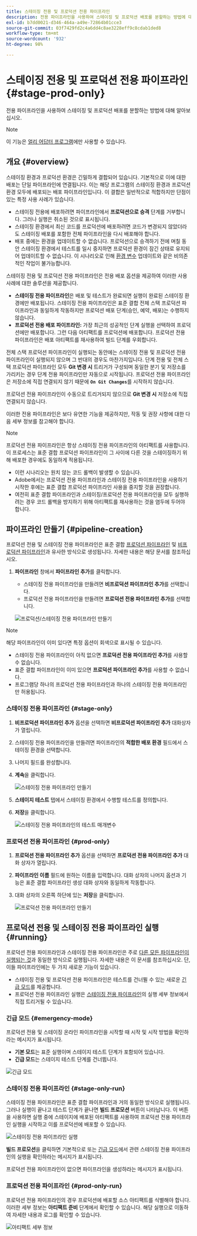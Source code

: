 ```yaml
---
title: 스테이징 전용 및 프로덕션 전용 파이프라인
description: 전용 파이프라인을 사용하여 스테이징 및 프로덕션 배포를 분할하는 방법에 대해 알아보십시오.
exl-id: b7dd0021-d346-464a-a49e-72864b01cce3
source-git-commit: 03f7429fd2c4a6dd4c8ae3228eff9c8cdab1ded8
workflow-type: tm+mt
source-wordcount: '932'
ht-degree: 98%

---
```


# 스테이징 전용 및 프로덕션 전용 파이프라인 {#stage-prod-only}

전용 파이프라인을 사용하여 스테이징 및 프로덕션 배포를 분할하는 방법에 대해 알아보십시오.

>[!NOTE]
>
>이 기능은 [얼리 어답터 프로그램](/help/release-notes/current.md#early-adoption)에만 사용할 수 있습니다.

## 개요 {#overview}

스테이징 환경과 프로덕션 환경은 긴밀하게 결합되어 있습니다. 기본적으로 이에 대한 배포는 단일 파이프라인에 연결됩니다. 이는 해당 프로그램의 스테이징 환경과 프로덕션 환경 모두에 배포되는 배포 파이프라인입니다. 이 결합은 일반적으로 적합하지만 단점이 있는 특정 사용 사례가 있습니다.

* 스테이징 전용에 배포하려면 파이프라인에서 **프로덕션으로 승격** 단계를 거부합니다. 그러나 실행은 취소된 것으로 표시됩니다.
* 스테이징 환경에서 최신 코드를 프로덕션에 배포하려면 코드가 변경되지 않았더라도 스테이징 배포를 포함한 전체 파이프라인을 다시 배포해야 합니다.
* 배포 중에는 환경을 업데이트할 수 없습니다. 프로덕션으로 승격하기 전에 며칠 동안 스테이징 환경에서 테스트를 일시 중지하면 프로덕션 환경이 잠긴 상태로 유지되어 업데이트할 수 없습니다. 이 시나리오로 인해 [환경 변수](/help/getting-started/build-environment.md#environment-variables) 업데이트와 같은 비의존적인 작업이 불가능합니다.

스테이징 전용 및 프로덕션 전용 파이프라인은 전용 배포 옵션을 제공하여 이러한 사용 사례에 대한 솔루션을 제공합니다.

* **스테이징 전용 파이프라인**&#x200B;은 배포 및 테스트가 완료되면 실행이 완료된 스테이징 환경에만 배포됩니다. 스테이징 전용 파이프라인은 표준 결합 전체 스택 프로덕션 파이프라인과 동일하게 작동하지만 프로덕션 배포 단계(승인, 예약, 배포)는 수행하지 않습니다.
* **프로덕션 전용 배포 파이프라인:** 가장 최근의 성공적인 단계 실행을 선택하여 프로덕션에만 배포합니다. 그런 다음 아티팩트를 프로덕션에 배포합니다. 프로덕션 전용 파이프라인은 배포 아티팩트를 재사용하여 빌드 단계를 우회합니다.

전체 스택 프로덕션 파이프라인이 실행되는 동안에는 스테이징 전용 및 프로덕션 전용 파이프라인이 실행되지 않으며 그 반대의 경우도 마찬가지입니다. 단계 전용 및 전체 스택 프로덕션 파이프라인 모두 **Git 변경 시** 트리거가 구성되며 동일한 분기 및 저장소를 가리키는 경우 단계 전용 파이프라인만 자동으로 시작됩니다. 프로덕션 전용 파이프라인은 저장소에 직접 연결되지 않기 때문에 **`On Git Changes`**&#x200B;를 시작하지 않습니다.

프로덕션 전용 파이프라인이 수동으로 트리거되지 않으므로 **Git 변경 시** 저장소에 직접 연결되지 않습니다.

이러한 전용 파이프라인은 보다 유연한 기능을 제공하지만, 작동 및 권장 사항에 대한 다음 세부 정보를 참고해야 합니다.

>[!NOTE]
>
>프로덕션 전용 파이프라인은 항상 스테이징 전용 파이프라인의 아티팩트를 사용합니다. 이 프로세스는 표준 결합 프로덕션 파이프라인이 그 사이에 다른 것을 스테이징하기 위해 배포한 경우에도 동일하게 적용됩니다.
>
>* 이런 시나리오는 원치 않는 코드 롤백이 발생할 수 있습니다.
>* Adobe에서는 프로덕션 전용 파이프라인과 스테이징 전용 파이프라인을 사용하기 시작한 후에는 표준 결합 프로덕션 파이프라인 사용을 중지할 것을 권장합니다.
>* 여전히 표준 결합 파이프라인과 스테이징/프로덕션 전용 파이프라인을 모두 실행하려는 경우 코드 롤백을 방지하기 위해 아티팩트를 재사용하는 것을 염두에 두어야 합니다.

## 파이프라인 만들기 {#pipeline-creation}

프로덕션 전용 및 스테이징 전용 파이프라인은 표준 결합 [프로덕션 파이프라인](/help/using/production-pipelines.md) 및 [비프로덕션 파이프라인](/help/using/non-production-pipelines.md)과 유사한 방식으로 생성됩니다. 자세한 내용은 해당 문서를 참조하십시오.

1. **파이프라인** 창에서 **파이프라인 추가**&#x200B;를 클릭합니다.

   * 스테이징 전용 파이프라인을 만들려면 **비프로덕션 파이프라인 추가**&#x200B;를 선택합니다.
   * 프로덕션 전용 파이프라인을 만들려면 **프로덕션 전용 파이프라인 추가**&#x200B;를 선택합니다.

   ![프로덕션/스테이징 전용 파이프라인 만들기](/help/assets/configure-pipelines/prod-stage-pipelines.png)

>[!NOTE]
>
>해당 파이프라인이 이미 있다면 특정 옵션이 회색으로 표시될 수 있습니다.
>
>* 스테이징 전용 파이프라인이 아직 없으면 **프로덕션 전용 파이프라인 추가**&#x200B;를 사용할 수 없습니다.
>* 표준 결합 파이프라인이 이미 있으면 **프로덕션 파이프라인 추가**&#x200B;를 사용할 수 없습니다.
>* 프로그램당 하나의 프로덕션 전용 파이프라인과 하나의 스테이징 전용 파이프라인만 허용됩니다.

### 스테이징 전용 파이프라인 {#stage-only}

1. **비프로덕션 파이프라인 추가** 옵션을 선택하면 **비프로덕션 파이프라인 추가** 대화상자가 열립니다.
1. 스테이징 전용 파이프라인을 만들려면 파이프라인의 **적합한 배포 환경** 필드에서 스테이징 환경을 선택합니다.
1. 나머지 필드를 완성합니다.
1. **계속**&#x200B;을 클릭합니다.

   ![스테이징 전용 파이프라인 만들기](/help/assets/configure-pipelines/stage-only.png)

1. **스테이지 테스트** 탭에서 스테이징 환경에서 수행할 테스트를 정의합니다.
1. **저장**&#x200B;을 클릭합니다.

   ![스테이징 전용 파이프라인의 테스트 매개변수](/help/assets/configure-pipelines/stage-only-test.png)

### 프로덕션 전용 파이프라인 {#prod-only}

1. **프로덕션 전용 파이프라인 추가** 옵션을 선택하면 **프로덕션 전용 파이프라인 추가** 대화 상자가 열립니다.
1. **파이프라인 이름** 필드에 원하는 이름을 입력합니다. 대화 상자의 나머지 옵션과 기능은 표준 결합 파이프라인 생성 대화 상자와 동일하게 작동합니다.
1. 대화 상자의 오른쪽 하단에 있는 **저장**&#x200B;을 클릭합니다.

   ![프로덕션 전용 파이프라인 만들기](/help/assets/configure-pipelines/prod-only-pipeline.png)

## 프로덕션 전용 및 스테이징 전용 파이프라인 실행 {#running}

프로덕션 전용 파이프라인과 스테이징 전용 파이프라인은 주로 [다른 모든 파이프라인이 실행되는 것](/help/using/managing-pipelines.md#running-pipelines)과 동일한 방식으로 실행됩니다. 자세한 내용은 이 문서를 참조하십시오. 단, 이들 파이프라인에는 두 가지 새로운 기능이 있습니다.

* 스테이징 전용 및 프로덕션 전용 파이프라인은 테스트를 건너뛸 수 있는 새로운 [긴급 모드](#emergency-mode)를 제공합니다.
* 프로덕션 전용 파이프라인 실행은 [스테이징 전용 파이프라인](#stage-only-run)의 실행 세부 정보에서 직접 트리거될 수 있습니다.

### 긴급 모드 {#emergency-mode}

프로덕션 전용 및 스테이징 온라인 파이프라인을 시작할 때 시작 및 시작 방법을 확인하라는 메시지가 표시됩니다.

* **기본 모드**&#x200B;는 표준 실행이며 스테이지 테스트 단계가 포함되어 있습니다.
* **긴급 모드**&#x200B;는 스테이지 테스트 단계를 건너뜁니다.

![긴급 모드](/help/assets/configure-pipelines/emergency-mode.png)

### 스테이징 전용 파이프라인 {#stage-only-run}

스테이징 전용 파이프라인은 표준 결합 파이프라인과 거의 동일한 방식으로 실행됩니다. 그러나 실행이 끝나고 테스트 단계가 끝나면 **빌드 프로모션** 버튼이 나타납니다. 이 버튼을 사용하면 실행 중에 스테이지에 배포된 아티팩트를 사용하여 프로덕션 전용 파이프라인 실행을 시작하고 이를 프로덕션에 배포할 수 있습니다.

![스테이징 전용 파이프라인 실행](/help/assets/configure-pipelines/stage-only-pipeline-run.png)

**빌드 프로모션**&#x200B;을 클릭하면 기본적으로 또는 [긴급 모드](#emergency-mode)에서 관련 스테이징 전용 파이프라인의 실행을 확인하라는 메시지가 표시됩니다.

프로덕션 전용 파이프라인이 없으면 파이프라인을 생성하라는 메시지가 표시됩니다.

### 프로덕션 전용 파이프라인 {#prod-only-run}

프로덕션 전용 파이프라인의 경우 프로덕션에 배포할 소스 아티팩트를 식별해야 합니다. 이러한 세부 정보는 **아티팩트 준비** 단계에서 확인할 수 있습니다. 해당 실행으로 이동하여 자세한 내용과 로그를 확인할 수 있습니다.

![아티팩트 세부 정보](/help/assets/configure-pipelines/prod-only-pipeline-run.png)
